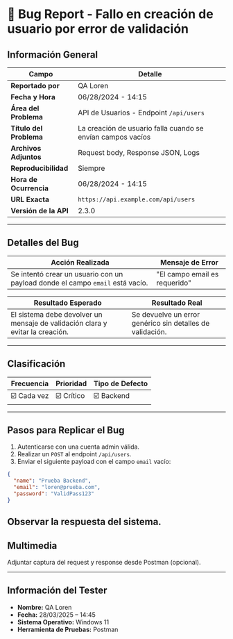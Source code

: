 ﻿# 🐞 Bug Report - Fallo en creación de usuario por error de validación

## Información General

| Campo               | Detalle                                      |
|---------------------|----------------------------------------------|
| **Reportado por**   | QA Loren                                    |
| **Fecha y Hora**    | 06/28/2024 - 14:15                           |
| **Área del Problema** | API de Usuarios - Endpoint `/api/users`     |
| **Título del Problema** | La creación de usuario falla cuando se envían campos vacíos |
| **Archivos Adjuntos** | Request body, Response JSON, Logs           |
| **Reproducibilidad** | Siempre                                      |
| **Hora de Ocurrencia** | 06/28/2024 - 14:15                          |
| **URL Exacta**       | `https://api.example.com/api/users`         |
| **Versión de la API** | 2.3.0                                       |

---

## Detalles del Bug

| Acción Realizada | Mensaje de Error |
|------------------|------------------|
| Se intentó crear un usuario con un payload donde el campo `email` está vacío. | "El campo email es requerido" |

| Resultado Esperado | Resultado Real |
|--------------------|----------------|
| El sistema debe devolver un mensaje de validación clara y evitar la creación. | Se devuelve un error genérico sin detalles de validación. |

---

## Clasificación

| Frecuencia    | Prioridad | Tipo de Defecto |
|---------------|-----------|-----------------|
| ☑️ Cada vez   | ☑️ Crítico | ☑️ Backend       |

---

## Pasos para Replicar el Bug

1. Autenticarse con una cuenta admin válida.
2. Realizar un `POST` al endpoint `/api/users`.
3. Enviar el siguiente payload con el campo `email` vacío:

```json
{
  "name": "Prueba Backend",
  "email": "loren@prueba.com",
  "password": "ValidPass123"
}
```
## Observar la respuesta del sistema.

## Multimedia

Adjuntar captura del request y response desde Postman (opcional).

---

## Información del Tester

- **Nombre:** QA Loren
- **Fecha:** 28/03/2025 – 14:45  
- **Sistema Operativo:** Windows 11  
- **Herramienta de Pruebas:** Postman  